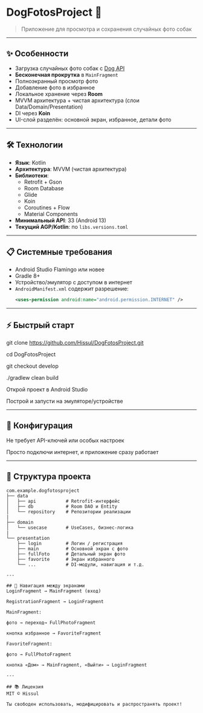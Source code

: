 # DogFotosProject 🐶
> Приложение для просмотра и сохранения случайных фото собак

---

## ✨ Особенности
- Загрузка случайных фото собак с [Dog API](https://dog.ceo/dog-api/)
- **Бесконечная прокрутка** в `MainFragment`
- Полноэкранный просмотр фото
- Добавление фото в избранное
- Локальное хранение через **Room**
- MVVM архитектура + чистая архитектура (слои Data/Domain/Presentation)
- DI через **Koin**
- UI-слой разделён: основной экран, избранное, детали фото

---

## 🛠 Технологии
- **Язык**: Kotlin
- **Архитектура**: MVVM (чистая архитектура)
- **Библиотеки**:
  - Retrofit + Gson
  - Room Database
  - Glide
  - Koin
  - Coroutines + Flow
  - Material Components  
- **Минимальный API**: 33 (Android 13)  
- **Текущий AGP/Kotlin**: по `libs.versions.toml`

---

## 📋 Системные требования
- Android Studio Flamingo или новее
- Gradle 8+
- Устройство/эмулятор с доступом в интернет
- `AndroidManifest.xml` содержит разрешение:
  ```xml
  <uses-permission android:name="android.permission.INTERNET" />

---

## ⚡️ Быстрый старт
git clone https://github.com/Hissul/DogFotosProject.git

cd DogFotosProject

git checkout develop

./gradlew clean build


Открой проект в Android Studio

Построй и запусти на эмуляторе/устройстве

---

## 🔧 Конфигурация
Не требует API-ключей или особых настроек

Просто подключи интернет, и приложение сразу работает

---

## 🧩 Структура проекта

```text
com.example.dogfotosproject
├── data
│   ├── api           # Retrofit-интерфейс
│   ├── db            # Room DAO и Entity
│   └── repository    # Репозитории реализации
|
├── domain
│   └── usecase       # UseCases, бизнес-логика
|
└── presentation
    ├── login         # Логин / регистрация
    ├── main          # Основной экран с фото
    ├── fullFoto      # Детальный экран фото
    ├── favorite      # Экран избранного
    └── ...           # DI-модули, навигация и т.д.

---

## 🧭 Навигация между экранами
LoginFragment → MainFragment (вход)

RegistrationFragment → LoginFragment

MainFragment:

фото → переход→ FullPhotoFragment

кнопка избранное → FavoriteFragment

FavoriteFragment:

фото → FullPhotoFragment

кнопка «Дом» → MainFragment, «Выйти» → LoginFragment

---

## 📚 Лицензия
MIT © Hissul

Ты свободен использовать, модифицировать и распространять проект!
